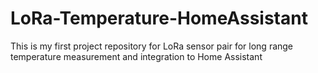 # LoRa-Temperature-HomeAssistant
This is my first project repository for LoRa sensor pair for long range temperature measurement and integration to Home Assistant
